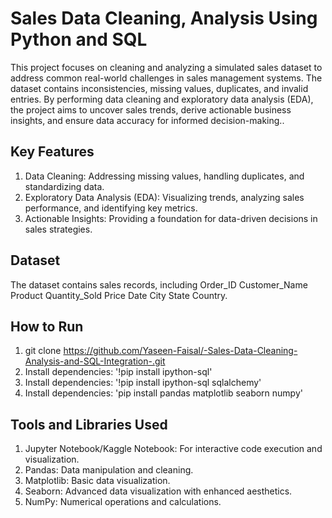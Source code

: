 # Sales Data Cleaning, Analysis Using Python and SQL
This project focuses on cleaning and analyzing a simulated sales dataset to address common real-world challenges in sales management systems. The dataset contains inconsistencies, missing values, duplicates, and invalid entries. By performing data cleaning and exploratory data analysis (EDA), the project aims to uncover sales trends, derive actionable business insights, and ensure data accuracy for informed decision-making..

## Key Features
1. Data Cleaning: Addressing missing values, handling duplicates, and standardizing data.
2. Exploratory Data Analysis (EDA): Visualizing trends, analyzing sales performance, and identifying key metrics.
3. Actionable Insights: Providing a foundation for data-driven decisions in sales strategies.

## Dataset
The dataset contains sales records, including Order_ID	Customer_Name	Product	Quantity_Sold	Price	Date	City	State	Country.

## How to Run
1. git clone https://github.com/Yaseen-Faisal/-Sales-Data-Cleaning-Analysis-and-SQL-Integration-.git
2. Install dependencies: '!pip install ipython-sql'
3. Install dependencies: '!pip install ipython-sql sqlalchemy'
4. Install dependencies: 'pip install pandas matplotlib seaborn numpy'


## Tools and Libraries Used
1. Jupyter Notebook/Kaggle Notebook: For interactive code execution and visualization.
2. Pandas: Data manipulation and cleaning.
3. Matplotlib: Basic data visualization.
4. Seaborn: Advanced data visualization with enhanced aesthetics.
5. NumPy: Numerical operations and calculations.
